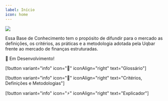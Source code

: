 ```yaml
---
label: Início
icon: home
---
```

![](../resources/logo.png)

Essa Base de Conhecimento tem o propósito de difundir para o mercado as definições, os critérios, as práticas e a metodologia adotada pela Uqbar frente ao mercado de finanças estruturadas.

🚧 Em Desenvolvimento!

[!button variant="info" icon=":rocket:" iconAlign="right" text="Glossário"]

[!button variant="info" icon=":compass:" iconAlign="right" text="Critérios, Definições e Metodologias"]

[!button variant="info" icon=":zap:" iconAlign="right" text="Explicador"]
